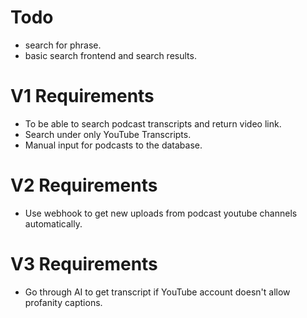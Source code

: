 # Todo

- search for phrase.
- basic search frontend and search results.

# V1 Requirements

- To be able to search podcast transcripts and return video link.
- Search under only YouTube Transcripts.
- Manual input for podcasts to the database.

# V2 Requirements 

- Use webhook to get new uploads from podcast youtube channels automatically.

# V3 Requirements

- Go through AI to get transcript if YouTube account doesn't allow profanity captions.
